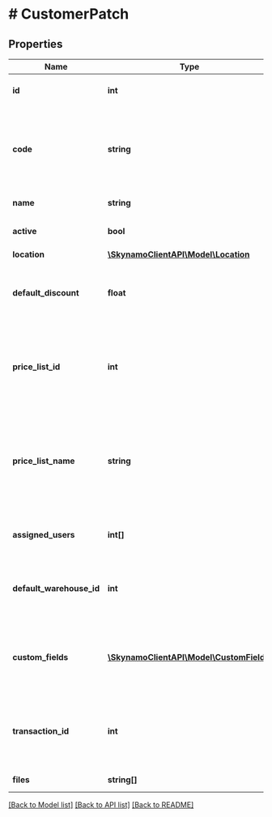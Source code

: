 # # CustomerPatch

## Properties

Name | Type | Description | Notes
------------ | ------------- | ------------- | -------------
**id** | **int** | The unique id of the customer |
**code** | **string** | The unique code associated with this customer (required if you do not specify id) | [optional]
**name** | **string** | The name of the customer | [optional]
**active** | **bool** | Whether or not the customer is active | [optional] [default to true]
**location** | [**\SkynamoClientAPI\Model\Location**](Location.md) |  | [optional]
**default_discount** | **float** | The default discount applied for this customer when creating orders | [optional] [default to 0.0]
**price_list_id** | **int** | The unique identifier of the price list associated with this customer (Alternative to priceListName) | [optional]
**price_list_name** | **string** | The name of the price list associated with this customer (Alternative to priceListID - ignored if priceListID is specified) | [optional]
**assigned_users** | **int[]** | List of user ids that are assigned to this customer | [optional]
**default_warehouse_id** | **int** | The unique identifier of the warehouse associated with this customer | [optional]
**custom_fields** | [**\SkynamoClientAPI\Model\CustomField[]**](CustomField.md) | Certain custom fields may be required depending on the custom fields that have been set up | [optional]
**transaction_id** | **int** | The transaction id associated with files in order to link files to a customer | [optional]
**files** | **string[]** | List of file Guids | [optional]

[[Back to Model list]](../../README.md#models) [[Back to API list]](../../README.md#endpoints) [[Back to README]](../../README.md)
